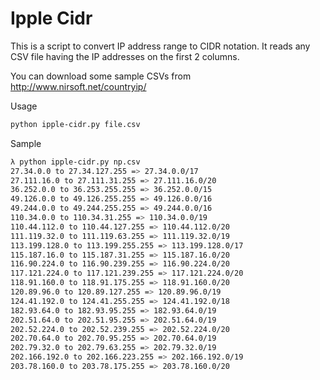 # Ipple Cidr

This is a script to convert IP address range to CIDR notation. It reads any CSV file having the IP addresses on the first 2 columns.

You can download some sample CSVs from http://www.nirsoft.net/countryip/

Usage

```bash
python ipple-cidr.py file.csv
```

Sample

```bash
λ python ipple-cidr.py np.csv
27.34.0.0 to 27.34.127.255 => 27.34.0.0/17
27.111.16.0 to 27.111.31.255 => 27.111.16.0/20
36.252.0.0 to 36.253.255.255 => 36.252.0.0/15
49.126.0.0 to 49.126.255.255 => 49.126.0.0/16
49.244.0.0 to 49.244.255.255 => 49.244.0.0/16
110.34.0.0 to 110.34.31.255 => 110.34.0.0/19
110.44.112.0 to 110.44.127.255 => 110.44.112.0/20
111.119.32.0 to 111.119.63.255 => 111.119.32.0/19
113.199.128.0 to 113.199.255.255 => 113.199.128.0/17
115.187.16.0 to 115.187.31.255 => 115.187.16.0/20
116.90.224.0 to 116.90.239.255 => 116.90.224.0/20
117.121.224.0 to 117.121.239.255 => 117.121.224.0/20
118.91.160.0 to 118.91.175.255 => 118.91.160.0/20
120.89.96.0 to 120.89.127.255 => 120.89.96.0/19
124.41.192.0 to 124.41.255.255 => 124.41.192.0/18
182.93.64.0 to 182.93.95.255 => 182.93.64.0/19
202.51.64.0 to 202.51.95.255 => 202.51.64.0/19
202.52.224.0 to 202.52.239.255 => 202.52.224.0/20
202.70.64.0 to 202.70.95.255 => 202.70.64.0/19
202.79.32.0 to 202.79.63.255 => 202.79.32.0/19
202.166.192.0 to 202.166.223.255 => 202.166.192.0/19
203.78.160.0 to 203.78.175.255 => 203.78.160.0/20
```

